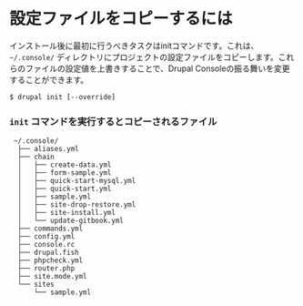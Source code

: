 # 設定ファイルをコピーするには
インストール後に最初に行うべきタスクはinitコマンドです。これは、`~/.console/` ディレクトリにプロジェクトの設定ファイルをコピーします。これらのファイルの設定値を上書きすることで、Drupal Consoleの振る舞いを変更することができます。

 ```
 $ drupal init [--override]
 ```

### `init` コマンドを実行するとコピーされるファイル
```
 ~/.console/
  ├── aliases.yml
  ├── chain
  │   ├── create-data.yml
  │   ├── form-sample.yml
  │   ├── quick-start-mysql.yml
  │   ├── quick-start.yml
  │   ├── sample.yml
  │   ├── site-drop-restore.yml
  │   ├── site-install.yml
  │   └── update-gitbook.yml
  ├── commands.yml
  ├── config.yml
  ├── console.rc
  ├── drupal.fish
  ├── phpcheck.yml
  ├── router.php
  ├── site.mode.yml
  └── sites
      └── sample.yml
```
